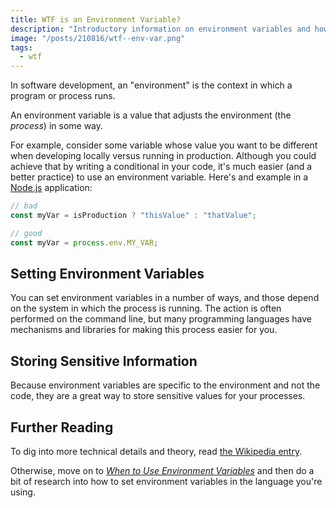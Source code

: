 ```yaml
---
title: WTF is an Environment Variable?
description: "Introductory information on environment variables and how to set them."
image: "/posts/210816/wtf--env-var.png"
tags:
  - wtf
---
```


In software development, an "environment" is the context in which a program or process runs.

An environment variable is a value that adjusts the environment (the _process_) in some way.

For example, consider some variable whose value you want to be different when developing locally versus running in production. Although you could achieve that by writing a conditional in your code, it's much easier (and a better practice) to use an environment variable. Here's and example in a [Node.js](/posts/wtf-is-node/) application:

```js
// bad
const myVar = isProduction ? "thisValue" : "thatValue";

// good
const myVar = process.env.MY_VAR;
```

## Setting Environment Variables

You can set environment variables in a number of ways, and those depend on the system in which the process is running. The action is often performed on the command line, but many programming languages have mechanisms and libraries for making this process easier for you.

## Storing Sensitive Information

Because environment variables are specific to the environment and not the code, they are a great way to store sensitive values for your processes.

## Further Reading

To dig into more technical details and theory, read [the Wikipedia entry](https://en.wikipedia.org/wiki/Environment_variable).

Otherwise, move on to [_When to Use Environment Variables_](/posts/when-to-use-environment-variables/) and then do a bit of research into how to set environment variables in the language you're using.
